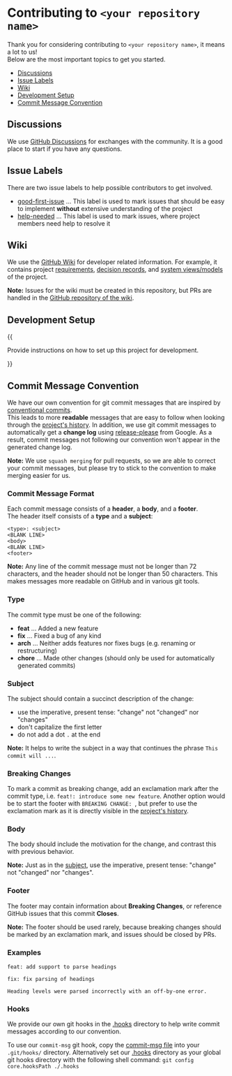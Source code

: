 # Contributing to `<your repository name>`

Thank you for considering contributing to `<your repository name>`, it means a lot to us!\
Below are the most important topics to get you started.

- [Discussions](#discussions)
- [Issue Labels](#issue-labels)
- [Wiki](#wiki)
- [Development Setup](#development-setup)
- [Commit Message Convention](#commit-message-convention)

## Discussions

We use [GitHub Discussions](https://github.com/mhatzl/project-repo-template/discussions) for exchanges with the community.
It is a good place to start if you have any questions.

## Issue Labels

There are two issue labels to help possible contributors to get involved.

- [good-first-issue](https://github.com/mhatzl/project-repo-template/labels/good-first-issue) ... This label is used to mark issues that should be easy to implement **without** extensive understanding of the project
- [help-needed](https://github.com/mhatzl/project-repo-template/labels/help-needed) ... This label is used to mark issues, where project members need help to resolve it

## Wiki

We use the [GitHub Wiki](https://github.com/mhatzl/project-repo-template/wiki) for developer related information.
For example, it contains project [requirements](https://github.com/mhatzl/project-repo-template/wiki/5-Requirements),
[decision records](https://github.com/mhatzl/project-repo-template/wiki/6-Decision-Records), and [system views/models](https://github.com/mhatzl/project-repo-template/wiki/4-System-Views) of the project.

**Note:** Issues for the wiki must be created in this repository, but PRs are handled in the [GitHub repository of the wiki](https://github.com/mhatzl/wiki-repo-template).  

## Development Setup

{{

Provide instructions on how to set up this project for development.

}}

## Commit Message Convention

We have our own convention for git commit messages that are inspired by [conventional commits](https://www.conventionalcommits.org/en/v1.0.0/).\
This leads to more **readable** messages that are easy to follow when looking through the [project's history](https://github.com/mhatzl/project-repo-template/commits/main).
In addition, we use git commit messages to automatically get a **change log** using [release-please](https://github.com/googleapis/release-please) from Google.
As a result, commit messages not following our convention won't appear in the generated change log.

**Note:** We use `squash merging` for pull requests, so we are able to correct your commit messages, but please try to stick to the convention to make merging easier for us.

### Commit Message Format

Each commit message consists of a **header**, a **body**, and a **footer**.\
The header itself consists of a **type** and a **subject**:

~~~
<type>: <subject>
<BLANK LINE>
<body>
<BLANK LINE>
<footer>
~~~

**Note:** Any line of the commit message must not be longer than 72 characters, and the header should not be longer than 50 characters.
This makes messages more readable on GitHub and in various git tools.

### Type

The commit type must be one of the following:

- **feat** ... Added a new feature
- **fix** ... Fixed a bug of any kind
- **arch** ... Neither adds features nor fixes bugs (e.g. renaming or restructuring)
- **chore** ... Made other changes (should only be used for automatically generated commits)

### Subject

The subject should contain a succinct description of the change:

- use the imperative, present tense: "change" not "changed" nor "changes"
- don't capitalize the first letter
- do not add a dot `.` at the end

**Note:** It helps to write the subject in a way that continues the phrase `This commit will ...`.

### Breaking Changes

To mark a commit as breaking change, add an exclamation mark after the commit type, i.e. `feat!: introduce some new feature`.
Another option would be to start the footer with `BREAKING CHANGE: `, but prefer to use the exclamation mark as it is directly visible in the [project's history](https://github.com/mhatzl/project-repo-template/commits/main).

### Body

The body should include the motivation for the change, and contrast this with previous behavior.

**Note:** Just as in the [subject](#subject), use the imperative, present tense: "change" not "changed" nor "changes".

### Footer

The footer may contain information about **Breaking Changes**, or reference GitHub issues that this commit **Closes**.

**Note:** The footer should be used rarely, because breaking changes should be marked by an exclamation mark, and issues should be closed by PRs.

### Examples

~~~
feat: add support to parse headings
~~~

~~~
fix: fix parsing of headings

Heading levels were parsed incorrectly with an off-by-one error.
~~~

### Hooks

We provide our own git hooks in the [.hooks](.hooks/) directory to help write commit messages according to our convention.

To use our `commit-msg` git hook, copy the [commit-msg file](.hooks/commit-msg) into your `.git/hooks/` directory.
Alternatively set our [.hooks](.hooks/) directory as your global git hooks directory with the following shell command: 
`git config core.hooksPath ./.hooks`
